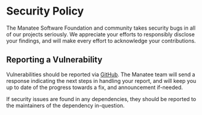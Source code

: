 # Security Policy

The Manatee Software Foundation and community takes security bugs in all of our projects seriously.
We appreciate your efforts to responsibly disclose your findings, and will make every effort to
acknowledge your contributions.

## Reporting a Vulnerability

Vulnerabilities should be reported via
[GitHub](https://github.com/manateeengine/zig-objective-c-runtime/security/advisories/new). The Manatee team
will send a response indicating the next steps in handling your report, and will keep you up to
date of the progress towards a fix, and announcement if-needed.

If security issues are found in any dependencies, they should be reported to the maintainers of the
dependency in-question.
